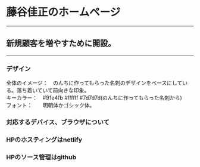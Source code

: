 # 藤谷佳正のホームページ

___

## 新規顧客を増やすために開設。

___

### デザイン

全体のイメージ：　のんちに作ってもらった名刺のデザインをベースにしている。落ち着いていて前向きな印象。  
キーカラー：　#91e4fb #ffffff #7d7d7d(のんちに作ってもらった名刺から)   
フォント：　　明朝体かゴシック体。  


### 対応するデバイス、ブラウザについて

### HPのホスティングはnetlify

### HPのソース管理はgithub
